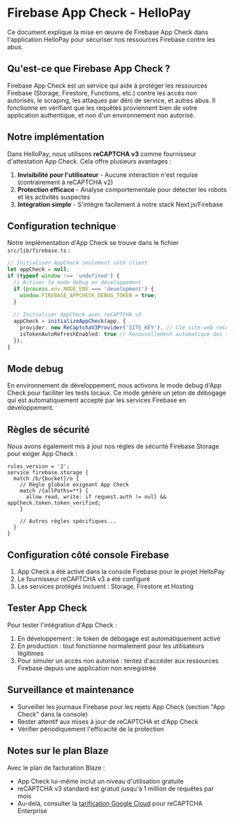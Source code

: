 # Firebase App Check - HelloPay

Ce document explique la mise en œuvre de Firebase App Check dans l'application HelloPay pour sécuriser nos ressources Firebase contre les abus.

## Qu'est-ce que Firebase App Check ?

Firebase App Check est un service qui aide à protéger les ressources Firebase (Storage, Firestore, Functions, etc.) contre les accès non autorisés, le scraping, les attaques par déni de service, et autres abus. Il fonctionne en vérifiant que les requêtes proviennent bien de votre application authentique, et non d'un environnement non autorisé.

## Notre implémentation

Dans HelloPay, nous utilisons **reCAPTCHA v3** comme fournisseur d'attestation App Check. Cela offre plusieurs avantages :

1. **Invisibilité pour l'utilisateur** - Aucune interaction n'est requise (contrairement à reCAPTCHA v2)
2. **Protection efficace** - Analyse comportementale pour détecter les robots et les activités suspectes
3. **Intégration simple** - S'intègre facilement à notre stack Next.js/Firebase

## Configuration technique

Notre implémentation d'App Check se trouve dans le fichier `src/lib/firebase.ts` :

```typescript
// Initialiser AppCheck seulement côté client
let appCheck = null;
if (typeof window !== 'undefined') {
  // Activer le mode debug en développement
  if (process.env.NODE_ENV === 'development') {
    window.FIREBASE_APPCHECK_DEBUG_TOKEN = true;
  }
  
  // Initialiser AppCheck avec reCAPTCHA v3
  appCheck = initializeAppCheck(app, {
    provider: new ReCaptchaV3Provider('SITE_KEY'), // Clé site web reCAPTCHA v3
    isTokenAutoRefreshEnabled: true // Renouvellement automatique des tokens
  });
}
```

## Mode debug

En environnement de développement, nous activons le mode debug d'App Check pour faciliter les tests locaux. Ce mode génère un jeton de débogage qui est automatiquement accepté par les services Firebase en développement.

## Règles de sécurité

Nous avons également mis à jour nos règles de sécurité Firebase Storage pour exiger App Check :

```
rules_version = '2';
service firebase.storage {
  match /b/{bucket}/o {
    // Règle globale exigeant App Check
    match /{allPaths=**} {
      allow read, write: if request.auth != null && appCheck.token.token_verified;
    }
    
    // Autres règles spécifiques...
  }
}
```

## Configuration côté console Firebase

1. App Check a été activé dans la console Firebase pour le projet HelloPay
2. Le fournisseur reCAPTCHA v3 a été configuré
3. Les services protégés incluent : Storage, Firestore et Hosting

## Tester App Check

Pour tester l'intégration d'App Check :

1. En développement : le token de débogage est automatiquement activé
2. En production : tout fonctionne normalement pour les utilisateurs légitimes
3. Pour simuler un accès non autorisé : tentez d'accéder aux ressources Firebase depuis une application non enregistrée

## Surveillance et maintenance

- Surveiller les journaux Firebase pour les rejets App Check (section "App Check" dans la console)
- Rester attentif aux mises à jour de reCAPTCHA et d'App Check
- Vérifier périodiquement l'efficacité de la protection

## Notes sur le plan Blaze

Avec le plan de facturation Blaze :
- App Check lui-même inclut un niveau d'utilisation gratuite
- reCAPTCHA v3 standard est gratuit jusqu'à 1 million de requêtes par mois
- Au-delà, consulter la [tarification Google Cloud](https://cloud.google.com/recaptcha-enterprise/pricing) pour reCAPTCHA Enterprise 